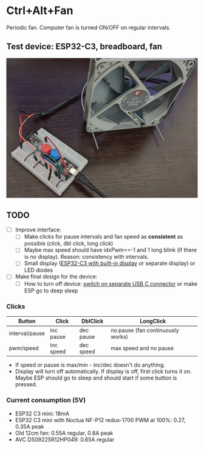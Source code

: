 # Ctrl+Alt+Fan

Periodic fan. Computer fan is turned ON/OFF on regular intervals.

## Test device: ESP32-C3, breadboard, fan
![Test device: ESP32-C3, breadboard, fan](<docs/test device 3.jpg>)

## TODO
- [ ] Improve interface:
    - [ ] Make clicks for pause intervals and fan speed as **consistent** as possible (click, dbl click, long click)
    - [ ] Maybe max speed should have idxPwm==-1 and 1 long blink (if there is no display). Reason: consistency with intervals.
    - [ ] Small display (<ins>ESP32-C3 with built-in display</ins> or separate display) or LED diodes
- [ ] Make final design for the device:
    - [ ] How to turn off device: <ins>switch on separate USB C connector</ins> or make ESP go to deep sleep

### Clicks

|Button          |Click         |DblClick   |LongClick|
|--|--|--|--|
|interval/pause  |inc pause     |dec pause  |no pause (fan continuously works)|
|pwm/speed       |inc speed     |dec speed  |max speed and no pause

- If speed or pause is max/min - inc/dec doesn't do anything.
- Display will turn off automatically. If display is off, first click turns it on. Maybe ESP should go to sleep and should start if some button is pressed.

### Current consumption (5V)

- ESP32 C3 mini: 18mA
- ESP32 C3 mini with Noctua NF-P12 redux-1700 PWM at 100%: 0.27, 0.35A peak
- Old 12cm fan: 0.55A regular, 0.8A peak
- AVC DS09225R12HP049: 0.65A regular
